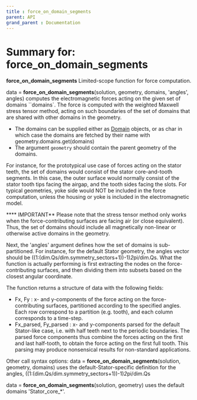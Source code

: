 ```yaml
---
title : force_on_domain_segments
parent: API
grand_parent : Documentation
---
```

# Summary for: **force_on_domain_segments**

**force_on_domain_segments** Limited-scope function for force computation.

data = **force_on_domain_segments**(solution, geometry, domains, 'angles',
angles) computes the electromagnetic forces acting on the given set of
domains ``domains`. The force is computed with the weighted Maxwell
stress tensor method, acting on such boundaries of the set of domains
that are shared with other domains in the geometry.
* The domains can be supplied either as [Domain](Domain.html) objects, or as char in
which case the domains are fetched  by their name with
geometry.domains.get(domains)
* The argument `geometry` should contain the parent geometry of the
domains.

For instance, for the prototypical use case of forces acting on the
stator teeth, the set of domains would consist of the stator
core-and-tooth segments. In this case, the outer surface would normally
consist of the stator tooth tips facing the airgap, and the tooth sides
facing the slots. For typical geometries, yoke side would NOT be included
in the force computation, unless the housing or yoke is included in the
electromagnetic model.

**** IMPORTANT** Please note that the stress tensor method only works when
the force-contributing surfaces are facing air (or close equivalent).
Thus, the set of domains should include all magnetically non-linear or
otherwise active domains in the geometry.

Next, the 'angles' argument defines how the set of domains is
sub-partitioned. For instance, for the default Stator geometry, the
angles vector should be
((1:(dim.Qs/dim.symmetry_sectors+1))-1)*2*pi/dim.Qs. What the function is
actually performing is first extracting the nodes on the
force-contributing surfaces, and then dividing them into subsets based on
the closest angular coordinate.

The function returns a structure of data with the following fields:
* Fx, Fy : x- and y-components of the force acting on the
force-contributing surfaces, partitioned according to the specified
angles. Each row correspond to a partition (e.g. tooth), and each
column corresponds to a time-step.
* Fx_parsed, Fy_parsed : x- and y-components parsed for the default
Stator-like case, i.e. with half teeth next to the periodic boundaries.
The parsed force components thus combine the forces acting on the first
and last half-tooth, to obtain the force acting on the first full
tooth. This parsing may produce nonsensical results for non-standard
applications.

Other call syntax options:
data = **force_on_domain_segments**(solution, geometry, domains) uses the
default-Stator-specific definition for the angles,
((1:(dim.Qs/dim.symmetry_sectors+1))-1)*2*pi/dim.Qs

data = **force_on_domain_segments**(solution, geometry) uses the default
domains 'Stator_core_*'.

